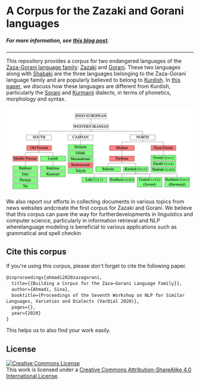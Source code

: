 # A Corpus for the Zazaki and Gorani languages
##### For more information, see [this blog post](https://sinaahmadi.github.io/resources/zzahaccorpus.html).
---

This repository provides a corpus for two endangered languages of the [Zaza-Gorani language family](https://en.wikipedia.org/wiki/Zaza%E2%80%93Gorani_languages): [Zazaki](https://en.wikipedia.org/wiki/Zaza%E2%80%93Gorani_languages) and [Gorani](https://en.wikipedia.org/wiki/Gorani_language). These two languages along with [Shabaki](https://en.wikipedia.org/wiki/Shabaki_language) are the three languages belonging to the Zaza-Gorani language family and are popularly believed to belong to [Kurdish](https://en.wikipedia.org/wiki/Kurdish_languages). In [this paper](https://sinaahmadi.github.io/docs/articles/ahmadi2020zazagorani.pdf), we discuss how these languages are different from Kurdish, particularly the [Sorani](https://en.wikipedia.org/wiki/Sorani) and [Kurmanji](https://en.wikipedia.org/wiki/Kurmanji) dialects, in terms of phonetics, morphology and syntax.

![alt text](Zaza-Gorani-languages.png "Zazaki and Gorani languages within the Indo-European language family")

We also report our efforts in collecting documents in various topics from news websites andcreate the first corpus for Zazaki and Gorani.  We believe that this corpus can pave the way for furtherdevelopments in linguistics and computer science, particularly in information retrieval and NLP wherelanguage modeling is beneficial to various applications such as grammatical and spell checkin

## Cite this corpus
If you're using this corpus, please don't forget to cite the following paper. 

	@inproceedings{ahmadi2020zazagorani,
	  title={{Building a Corpus for the Zaza–Gorani Language Family}},
	  author={Ahmadi, Sina},
	  booktitle={Proceedings of the Seventh Workshop on NLP for Similar Languages, Varieties and Dialects (VarDial 2020)},
	  pages={},
	  year={2020}
	}

This helps us to also find your work easily.

## License

<a rel="license" href="http://creativecommons.org/licenses/by-sa/4.0/"><img alt="Creative Commons License" style="border-width:0" src="https://i.creativecommons.org/l/by-sa/4.0/88x31.png" /></a><br />This work is licensed under a <a rel="license" href="http://creativecommons.org/licenses/by-sa/4.0/">Creative Commons Attribution-ShareAlike 4.0 International License</a>.